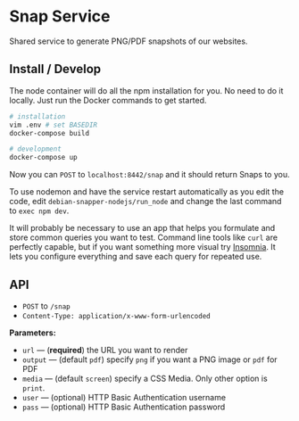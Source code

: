 # Snap Service

Shared service to generate PNG/PDF snapshots of our websites.

## Install / Develop

The node container will do all the npm installation for you. No need to do it locally. Just run the Docker commands to get started.

```bash
# installation
vim .env # set BASEDIR
docker-compose build

# development
docker-compose up
```

Now you can `POST` to `localhost:8442/snap` and it should return Snaps to you.

To use nodemon and have the service restart automatically as you edit the code, edit `debian-snapper-nodejs/run_node` and change the last command to `exec npm dev`.

It will probably be necessary to use an app that helps you formulate and store common queries you want to test. Command line tools like `curl` are perfectly capable, but if you want something more visual try [Insomnia](https://insomnia.rest/). It lets you configure everything and save each query for repeated use.

## API

- `POST` to `/snap`
- `Content-Type: application/x-www-form-urlencoded`

**Parameters:**

- `url` — (**required**) the URL you want to render
- `output` — (default `pdf`) specify `png` if you want a PNG image or `pdf` for PDF
- `media` — (default `screen`) specify a CSS Media. Only other option is `print`.
- `user` — (optional) HTTP Basic Authentication username
- `pass` — (optional) HTTP Basic Authentication password
